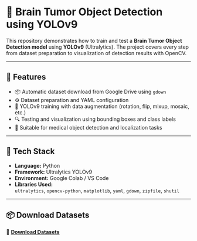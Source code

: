 # 🧠 Brain Tumor Object Detection using YOLOv9

This repository demonstrates how to train and test a **Brain Tumor Object Detection model** using **YOLOv9** (Ultralytics). The project covers every step from dataset preparation to visualization of detection results with OpenCV.

---

## 🚀 Features

- 📦 Automatic dataset download from Google Drive using `gdown`
- ⚙️ Dataset preparation and YAML configuration
- 🧩 YOLOv9 training with data augmentation (rotation, flip, mixup, mosaic, etc.)
- 🔍 Testing and visualization using bounding boxes and class labels
- 🧠 Suitable for medical object detection and localization tasks

---

## 🧰 Tech Stack

- **Language:** Python  
- **Framework:** Ultralytics YOLOv9  
- **Environment:** Google Colab / VS Code  
- **Libraries Used:**  
  `ultralytics`, `opencv-python`, `matplotlib`, `yaml`, `gdown`, `zipfile`, `shutil`

---

## 📦 Download Datasets

🔗 **[Download Datasets](https://drive.google.com/file/d/1LrSPnp86QMKEpwCQKzcsR5brRoT6A-_t/view?usp=sharing)**  


